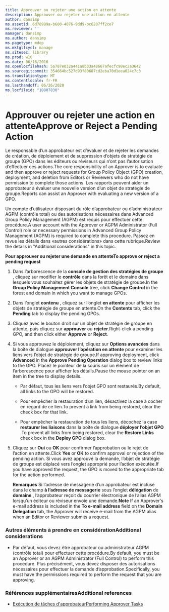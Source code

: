 ```yaml
---
title: Approuver ou rejeter une action en attente
description: Approuver ou rejeter une action en attente
author: dansimp
ms.assetid: 6d78989a-b600-4876-9dd9-bc6207ff2ce7
ms.reviewer: ''
manager: dansimp
ms.author: dansimp
ms.pagetype: mdop
ms.mktglfcycl: manage
ms.sitesec: library
ms.prod: w10
ms.date: 06/16/2016
ms.openlocfilehash: 5a787e032a441a8b33a48667afecfc98ec2a3642
ms.sourcegitcommit: 354664bc527d93f80687cd2eba70d1eea024c7c3
ms.translationtype: MT
ms.contentlocale: fr-FR
ms.lasthandoff: 06/26/2020
ms.locfileid: "10807830"
---
```

# <span data-ttu-id="2439d-103">Approuver ou rejeter une action en attente</span><span class="sxs-lookup"><span data-stu-id="2439d-103">Approve or Reject a Pending Action</span></span>


<span data-ttu-id="2439d-104">Le responsable d’un approbateur est d’évaluer et de rejeter les demandes de création, de déploiement et de suppression d’objets de stratégie de groupe (GPO) dans les éditeurs ou réviseurs qui n’ont pas l’autorisation d’effectuer ces actions.</span><span class="sxs-lookup"><span data-stu-id="2439d-104">The core responsibility of an Approver is to evaluate and then approve or reject requests for Group Policy Object (GPO) creation, deployment, and deletion from Editors or Reviewers who do not have permission to complete those actions.</span></span> <span data-ttu-id="2439d-105">Les rapports peuvent aider un approbateur à évaluer une nouvelle version d’un objet de stratégie de groupe.</span><span class="sxs-lookup"><span data-stu-id="2439d-105">Reports can assist an Approver with evaluating a new version of a GPO.</span></span>

<span data-ttu-id="2439d-106">Un compte d’utilisateur disposant du rôle d’approbateur ou d’administrateur AGPM (contrôle total) ou des autorisations nécessaires dans Advanced Group Policy Management (AGPM) est requis pour effectuer cette procédure.</span><span class="sxs-lookup"><span data-stu-id="2439d-106">A user account with the Approver or AGPM Administrator (Full Control) role or necessary permissions in Advanced Group Policy Management (AGPM) is required to complete this procedure.</span></span> <span data-ttu-id="2439d-107">Passez en revue les détails dans «autres considérations» dans cette rubrique.</span><span class="sxs-lookup"><span data-stu-id="2439d-107">Review the details in "Additional considerations" in this topic.</span></span>

**<span data-ttu-id="2439d-108">Pour approuver ou rejeter une demande en attente</span><span class="sxs-lookup"><span data-stu-id="2439d-108">To approve or reject a pending request</span></span>**

1.  <span data-ttu-id="2439d-109">Dans l’arborescence de la **console de gestion des stratégies de groupe** , cliquez sur modifier le **contrôle** dans la forêt et le domaine dans lesquels vous souhaitez gérer les objets de stratégie de groupe.</span><span class="sxs-lookup"><span data-stu-id="2439d-109">In the **Group Policy Management Console** tree, click **Change Control** in the forest and domain in which you want to manage GPOs.</span></span>

2.  <span data-ttu-id="2439d-110">Dans l’onglet **contenu** , cliquez sur l’onglet **en attente** pour afficher les objets de stratégie de groupe en attente.</span><span class="sxs-lookup"><span data-stu-id="2439d-110">On the **Contents** tab, click the **Pending** tab to display the pending GPOs.</span></span>

3.  <span data-ttu-id="2439d-111">Cliquez avec le bouton droit sur un objet de stratégie de groupe en attente, puis cliquez sur **approuver** ou **rejeter**.</span><span class="sxs-lookup"><span data-stu-id="2439d-111">Right-click a pending GPO, and then click either **Approve** or **Reject**.</span></span>

4.  <span data-ttu-id="2439d-112">Si vous approuvez le déploiement, cliquez sur **Options avancées** dans la boîte de dialogue **approuver l’opération en attente** pour examiner les liens vers l’objet de stratégie de groupe.</span><span class="sxs-lookup"><span data-stu-id="2439d-112">If approving deployment, click **Advanced** in the **Approve Pending Operation** dialog box to review links to the GPO.</span></span> <span data-ttu-id="2439d-113">Placez le pointeur de la souris sur un élément de l’arborescence pour afficher les détails.</span><span class="sxs-lookup"><span data-stu-id="2439d-113">Pause the mouse pointer on an item in the tree to display details.</span></span>

    -   <span data-ttu-id="2439d-114">Par défaut, tous les liens vers l’objet GPO sont restaurés.</span><span class="sxs-lookup"><span data-stu-id="2439d-114">By default, all links to the GPO will be restored.</span></span>

    -   <span data-ttu-id="2439d-115">Pour empêcher la restauration d’un lien, désactivez la case à cocher en regard de ce lien.</span><span class="sxs-lookup"><span data-stu-id="2439d-115">To prevent a link from being restored, clear the check box for that link.</span></span>

    -   <span data-ttu-id="2439d-116">Pour empêcher la restauration de tous les liens, décochez la case **restaurer les liaisons** dans la boîte de dialogue **déployer l’objet GPO** .</span><span class="sxs-lookup"><span data-stu-id="2439d-116">To prevent all links from being restored, clear the **Restore Links** check box in the **Deploy GPO** dialog box.</span></span>

5.  <span data-ttu-id="2439d-117">Cliquez sur **Oui** ou **OK** pour confirmer l’approbation ou le rejet de l’action en attente.</span><span class="sxs-lookup"><span data-stu-id="2439d-117">Click **Yes** or **OK** to confirm approval or rejection of the pending action.</span></span> <span data-ttu-id="2439d-118">Si vous avez approuvé la demande, l’objet de stratégie de groupe est déplacé vers l’onglet approprié pour l’action exécutée.</span><span class="sxs-lookup"><span data-stu-id="2439d-118">If you have approved the request, the GPO is moved to the appropriate tab for the action performed.</span></span>

    <span data-ttu-id="2439d-119">**Remarques**  Si l’adresse de messagerie d’un approbateur est incluse dans le champ **à l’adresse de messagerie** sous l’onglet **délégation** de **domaine** , l’approbateur reçoit du courrier électronique de l’alias AGPM lorsqu’un éditeur ou réviseur envoie une demande.</span><span class="sxs-lookup"><span data-stu-id="2439d-119">**Note** If an Approver's e-mail address is included in the **To e-mail address** field on the **Domain** **Delegation** tab, the Approver will receive e-mail from the AGPM alias when an Editor or Reviewer submits a request.</span></span>

     

### <span data-ttu-id="2439d-120">Autres éléments à prendre en considération</span><span class="sxs-lookup"><span data-stu-id="2439d-120">Additional considerations</span></span>

-   <span data-ttu-id="2439d-121">Par défaut, vous devez être approbateur ou administrateur AGPM (contrôle total) pour effectuer cette procédure.</span><span class="sxs-lookup"><span data-stu-id="2439d-121">By default, you must be an Approver or an AGPM Administrator (Full Control) to perform this procedure.</span></span> <span data-ttu-id="2439d-122">Plus précisément, vous devez disposer des autorisations nécessaires pour effectuer la demande d’approbation.</span><span class="sxs-lookup"><span data-stu-id="2439d-122">Specifically, you must have the permissions required to perform the request that you are approving.</span></span>

### <span data-ttu-id="2439d-123">Références supplémentaires</span><span class="sxs-lookup"><span data-stu-id="2439d-123">Additional references</span></span>

-   [<span data-ttu-id="2439d-124">Exécution de tâches d'approbateur</span><span class="sxs-lookup"><span data-stu-id="2439d-124">Performing Approver Tasks</span></span>](performing-approver-tasks-agpm30ops.md)

 

 





